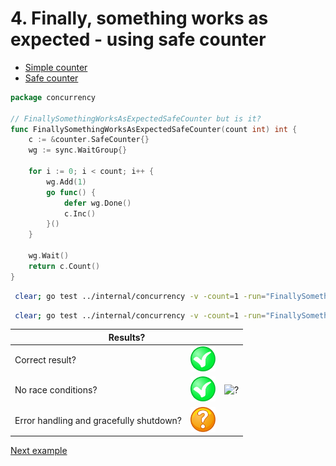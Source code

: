 # 4. Finally, something works as expected - using safe counter

* [Simple counter](counter/simple.md)
* [Safe counter](counter/safe.md)

```go
package concurrency

// FinallySomethingWorksAsExpectedSafeCounter but is it?
func FinallySomethingWorksAsExpectedSafeCounter(count int) int {
	c := &counter.SafeCounter{}
	wg := sync.WaitGroup{}

	for i := 0; i < count; i++ {
		wg.Add(1)
		go func() {
			defer wg.Done()
			c.Inc()
		}()
	}

	wg.Wait()
	return c.Count()
}
```

```bash
 clear; go test ../internal/concurrency -v -count=1 -run="FinallySomethingWorksAsExpectedSafeCounter$" 
```

```bash
 clear; go test ../internal/concurrency -v -count=1 -run="FinallySomethingWorksAsExpectedSafeCounter$" -race 
```

<table>
<thead> 
  <tr> 
    <th colspan="3">Results?</th> 
  </tr>
</thead>
<tbody>
  <tr>
    <td>Correct result?</td>
    <td><img height="40" src="images/yes.png" width="40" alt="?"/></td>
    <td rowspan="3"><img height="360" src="https://media.giphy.com/media/f9Rrghj6TDckb5nZZR/giphy.gif" width="360" alt="?"/></td>
  </tr> 
  <tr>
    <td>No race conditions?</td>
    <td><img height="40" src="images/yes.png" width="40" alt="?"/></td> 
  </tr>
  <tr>
    <td>Error handling and gracefully shutdown?</td>
    <td><img height="40" src="images/question.svg" width="40" alt="?"/></td>
  </tr>
</tbody>
</table>

[Next example](example_5.md)